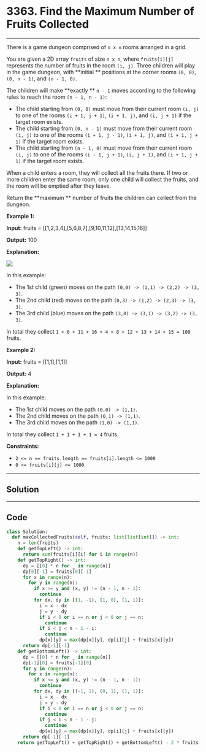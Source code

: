 # 3363. Find the Maximum Number of Fruits Collected

---

There is a game dungeon comprised of `n x n` rooms arranged in a grid.

You are given a 2D array `fruits` of size `n x n`, where `fruits[i][j]` represents the number of fruits in the room `(i, j)`. Three children will play in the game dungeon, with **initial ** positions at the corner rooms `(0, 0)`, `(0, n - 1)`, and `(n - 1, 0)`.

The children will make **exactly ** `n - 1` moves according to the following rules to reach the room `(n - 1, n - 1)`:

  * The child starting from `(0, 0)` must move from their current room `(i, j)` to one of the rooms `(i + 1, j + 1)`, `(i + 1, j)`, and `(i, j + 1)` if the target room exists.
  * The child starting from `(0, n - 1)` must move from their current room `(i, j)` to one of the rooms `(i + 1, j - 1)`, `(i + 1, j)`, and `(i + 1, j + 1)` if the target room exists.
  * The child starting from `(n - 1, 0)` must move from their current room `(i, j)` to one of the rooms `(i - 1, j + 1)`, `(i, j + 1)`, and `(i + 1, j + 1)` if the target room exists.



When a child enters a room, they will collect all the fruits there. If two or more children enter the same room, only one child will collect the fruits, and the room will be emptied after they leave.

Return the **maximum ** number of fruits the children can collect from the dungeon.

 

**Example 1:**

**Input:** fruits = [[1,2,3,4],[5,6,8,7],[9,10,11,12],[13,14,15,16]]

**Output:** 100

**Explanation:**

![](https://assets.leetcode.com/uploads/2024/10/15/example_1.gif)

In this example:

  * The 1st child (green) moves on the path `(0,0) -> (1,1) -> (2,2) -> (3, 3)`.
  * The 2nd child (red) moves on the path `(0,3) -> (1,2) -> (2,3) -> (3, 3)`.
  * The 3rd child (blue) moves on the path `(3,0) -> (3,1) -> (3,2) -> (3, 3)`.



In total they collect `1 + 6 + 11 + 16 + 4 + 8 + 12 + 13 + 14 + 15 = 100` fruits.

**Example 2:**

**Input:** fruits = [[1,1],[1,1]]

**Output:** 4

**Explanation:**

In this example:

  * The 1st child moves on the path `(0,0) -> (1,1)`.
  * The 2nd child moves on the path `(0,1) -> (1,1)`.
  * The 3rd child moves on the path `(1,0) -> (1,1)`.



In total they collect `1 + 1 + 1 + 1 = 4` fruits.

 

**Constraints:**

  * `2 <= n == fruits.length == fruits[i].length <= 1000`
  * `0 <= fruits[i][j] <= 1000`

---

## Solution



---

## Code
```python
class Solution:
  def maxCollectedFruits(self, fruits: list[list[int]]) -> int:
    n = len(fruits)
    def getTopLeft() -> int:
      return sum(fruits[i][i] for i in range(n))
    def getTopRight() -> int:
      dp = [[0] * n for _ in range(n)]
      dp[0][-1] = fruits[0][-1]
      for x in range(n):
        for y in range(n):
          if x >= y and (x, y) != (n - 1, n - 1):
            continue
          for dx, dy in [(1, -1), (1, 0), (1, 1)]:
            i = x - dx
            j = y - dy
            if i < 0 or i == n or j < 0 or j == n:
              continue
            if i < j < n - 1 - i:
              continue
            dp[x][y] = max(dp[x][y], dp[i][j] + fruits[x][y])
      return dp[-1][-1]
    def getBottomLeft() -> int:
      dp = [[0] * n for _ in range(n)]
      dp[-1][0] = fruits[-1][0]
      for y in range(n):
        for x in range(n):
          if x <= y and (x, y) != (n - 1, n - 1):
            continue
          for dx, dy in [(-1, 1), (0, 1), (1, 1)]:
            i = x - dx
            j = y - dy
            if i < 0 or i == n or j < 0 or j == n:
              continue
            if j < i < n - 1 - j:
              continue
            dp[x][y] = max(dp[x][y], dp[i][j] + fruits[x][y])
      return dp[-1][-1]
    return getTopLeft() + getTopRight() + getBottomLeft() - 2 * fruits[-1][-1]
```
